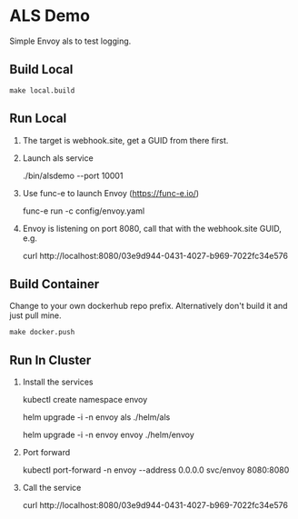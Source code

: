 # ALS Demo

Simple Envoy als to test logging.

## Build Local

    make local.build

## Run Local

1) The target is webhook.site, get a GUID from there first.

2) Launch als service

    ./bin/alsdemo --port 10001

3) Use func-e to launch Envoy (https://func-e.io/)

    func-e run -c config/envoy.yaml

4) Envoy is listening on port 8080, call that with the webhook.site GUID, e.g.

    curl http://localhost:8080/03e9d944-0431-4027-b969-7022fc34e576


## Build Container

Change to your own dockerhub repo prefix. Alternatively don't build it and just pull mine.

    make docker.push

## Run In Cluster

1) Install the services

    kubectl create namespace envoy

    helm upgrade -i -n envoy als ./helm/als

    helm upgrade -i -n envoy envoy ./helm/envoy

2) Port forward

    kubectl port-forward -n envoy --address 0.0.0.0 svc/envoy 8080:8080

3) Call the service

    curl http://localhost:8080/03e9d944-0431-4027-b969-7022fc34e576
